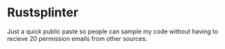 # Rustsplinter

Just a quick public paste so people can sample my code without having to recieve 20 permission emails from other sources.
